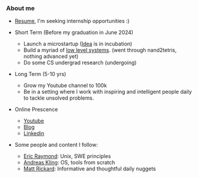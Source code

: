 ### About me

- [Resume](https://blastwind.github.io/resume/), I'm seeking internship opportunities :)
- Short Term (Before my graduation in June 2024)
  - Launch a microstartup ([Idea](https://unfooling.com/improve-code-reading-with-software/) is in incubation)
  - Build a myriad of [low level systems](https://osdev.wiki/). (went through nand2tetris, nothing advanced yet)
  - Do some CS undergrad research (undergoing)

- Long Term (5-10 yrs)
  - Grow my Youtube channel to 100k
  - Be in a setting where I work with inspiring and intelligent people daily to tackle unsolved problems.

- Online Prescence
  - [Youtube](https://www.youtube.com/channel/UCdGYHVptzujcjK67pOnrcGQ)
  - [Blog](https://unfooling.com/)
  - [Linkedin](https://www.linkedin.com/in/andrew-chen-055754129/)

- Some people and content I follow:
  - [Eric Raymond](http://www.catb.org/esr/): Unix, SWE principles 
  - [Andreas Kling](https://serenityos.org/): OS, tools from scratch
  - [Matt Rickard](https://matt-rickard.com/): Informative and thoughtful daily nuggets

